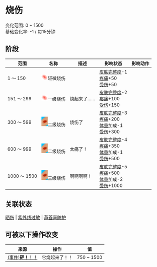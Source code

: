 # 烧伤  
变化范围: 0 ~ 1500  
基础变化率: -1 / 每15分钟  
## 阶段  
范围  |  名称  |  描述  |  影响状态  |  影响动作  
----  |  ----  |  ----  |  ----  |  ----  
1 ～ 150  |  <img decoding="async" src="Sprite/Sunburn.png" style="width:20px;">轻微烧伤  |    |  [皮肤完整度](SkinIntegrity.md)-1<br>[疼痛](Pain.md)+50<br>[受伤](Wounds.md)+50  |    
151 ～ 299  |  <img decoding="async" src="Sprite/Sunburn.png" style="width:20px;">一级烧伤  |  烧起来了……  |  [皮肤完整度](SkinIntegrity.md)-2<br>[疼痛](Pain.md)+100<br>[受伤](Wounds.md)+150  |    
300 ～ 599  |  <img decoding="async" src="Sprite/Abrasion.png" style="width:20px;">二级烧伤  |  烧伤了  |  [皮肤完整度](SkinIntegrity.md)-3<br>[疼痛](Pain.md)+200<br>[体重](Weight.md)加成-1<br>[受伤](Wounds.md)+300  |    
600 ～ 999  |  <img decoding="async" src="Sprite/Abrasion.png" style="width:20px;">二级烧伤  |  太痛了！  |  [皮肤完整度](SkinIntegrity.md)-4<br>[疼痛](Pain.md)+350<br>[体重](Weight.md)加成-1<br>[受伤](Wounds.md)+500  |    
1000 ～ 1500  |  <img decoding="async" src="Sprite/Abrasion.png" style="width:20px;">三级烧伤  |  啊啊啊啊！  |  [皮肤完整度](SkinIntegrity.md)-5<br>[疼痛](Pain.md)+500<br>[体重](Weight.md)加成-2<br>[受伤](Wounds.md)+1000  |    
## 关联状态  
[晒伤](Sunburn.md)  |  [紫外线过敏](SunAllergy.md)  |  [芦荟膏防护](AloeVeraGelProtection.md)  
## 可被以下操作改变  
来源  |  操作  |  值  
----  |  ----  |  ----  
[(事件)<b>砰！！！</b>](Event_JerrycanExplosion.md)  |  它烧起来了！！  |  750 ~ 1500  

